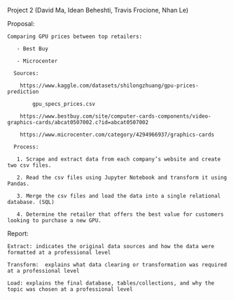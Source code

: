 Project 2 (David Ma, Idean Beheshti, Travis Frocione, Nhan Le)

  Proposal: 

    Comparing GPU prices between top retailers: 

       - Best Buy

       - Microcenter
      
      Sources: 
      
        https://www.kaggle.com/datasets/shilongzhuang/gpu-prices-prediction
        
            gpu_specs_prices.csv

        https://www.bestbuy.com/site/computer-cards-components/video-graphics-cards/abcat0507002.c?id=abcat0507002

        https://www.microcenter.com/category/4294966937/graphics-cards
        
      Process: 

       1. Scrape and extract data from each company’s website and create two csv files.

       2. Read the csv files using Jupyter Notebook and transform it using Pandas. 

       3. Merge the csv files and load the data into a single relational database. (SQL)

       4. Determine the retailer that offers the best value for customers looking to purchase a new GPU. 


  Report:
    
    Extract: indicates the original data sources and how the data were formatted at a professional level
    
    Transform:  explains what data clearing or transformation was required at a professional level
    
    Load: explains the final database, tables/collections, and why the topic was chosen at a professional level
    
    


